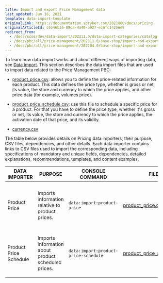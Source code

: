 ```yaml
---
title: Import and export Price Management data
last_updated: Jun 16, 2021
template: data-import-template
originalLink: https://documentation.spryker.com/2021080/docs/pricing
originalArticleId: c6b46b26-89ca-4a40-b927-e36fc14266e9
redirect_from:
  - /docs/scos/dev/data-import/202311.0/data-import-categories/catalog-setup/pricing/pricing.html
  - /docs/pbc/all/price-management/202311.0/base-shop/import-and-export-data/import-of-prices.html
  - /docs/pbc/all/price-management/202204.0/base-shop/import-and-export-data/import-and-export-price-management-data.html
---
```


To learn how data import works and about different ways of importing data, see [Data import](/docs/dg/dev/data-import/{{page.version}}/data-import.html). This section describes the data import files that are used to import data related to the Price Management PBC:

* [product_price.csv](/docs/pbc/all/price-management/{{page.version}}/base-shop/import-and-export-data/import-file-details-product-price.csv.html): allows you to define the price-related information for each product. This data defines the price type, whether is gross or net, its value, the store and currency to which the price applies, and other price data (for example, volumes price).

* [product_price_schedule.csv](/docs/pbc/all/price-management/{{page.version}}/base-shop/import-and-export-data/import-file-details-product-price-schedule.csv.html): use this file to schedule a specific price for a product. For that you have to define the price type, whether it's gross or net, its value, the store and currency to which the price applies, the activation date of that price, and its validity.

* [currency.csv](/docs/pbc/all/price-management/{{page.version}}/base-shop/import-and-export-data/import-file-details-currency.csv.html)


The table below provides details on Pricing data importers, their purpose, CSV files, dependencies, and other details. Each data importer contains links to CSV files used to import the corresponding data, including specifications of mandatory and unique fields, dependencies, detailed explanations, recommendations, templates, and content examples.

| DATA IMPORTER | PURPOSE | CONSOLE COMMAND | FILES | DEPENDENCIES |
| --- | --- | --- | --- |--- |
| Product Price   | Imports information relative to product prices. |`data:import:product-price` | [product_price.csv](/docs/pbc/all/price-management/{{page.version}}/base-shop/import-and-export-data/import-file-details-product-price.csv.html)|<ul><li>[product_abstract.csv](/docs/pbc/all/product-information-management/{{page.version}}/base-shop/import-and-export-data/products-data-import/import-file-details-product-abstract.csv.html)</li><li>[product_concrete.csv](/docs/pbc/all/product-information-management/{{page.version}}/base-shop/import-and-export-data/products-data-import/import-file-details-product-concrete.csv.html)</li><li>*stores.php* configuration file of demo shop PHP project</li></ul>  |
| Product Price Schedule  | Imports information about product scheduled prices.  |`data:import:product-price-schedule` |[product_price_schedule.csv](/docs/pbc/all/price-management/{{page.version}}/base-shop/import-and-export-data/import-file-details-product-price-schedule.csv.html) | <ul><li>[product_abstract.csv](/docs/pbc/all/product-information-management/{{page.version}}/base-shop/import-and-export-data/products-data-import/import-file-details-product-abstract.csv.html)</li><li>[product_concrete.csv](/docs/pbc/all/product-information-management/{{page.version}}/base-shop/import-and-export-data/products-data-import/import-file-details-product-concrete.csv.html)</li><li>stores.php configuration file of demo shop PHP project</li></ul> |
